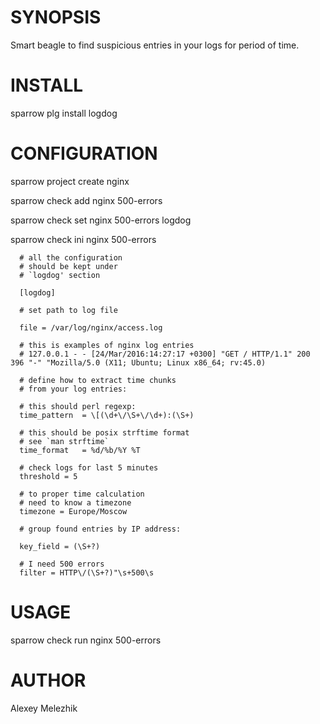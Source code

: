 # SYNOPSIS

Smart beagle to find suspicious entries in your logs for period of time.

# INSTALL

   sparrow plg install logdog

# CONFIGURATION

   sparrow project create nginx

   sparrow check add nginx 500-errors

   sparrow check set nginx 500-errors logdog 

   sparrow check ini nginx 500-errors 

      # all the configuration
      # should be kept under
      # `logdog' section

      [logdog]

      # set path to log file
        
      file = /var/log/nginx/access.log
      
      # this is examples of nginx log entries
      # 127.0.0.1 - - [24/Mar/2016:14:27:17 +0300] "GET / HTTP/1.1" 200 396 "-" "Mozilla/5.0 (X11; Ubuntu; Linux x86_64; rv:45.0)

      # define how to extract time chunks 
      # from your log entries:

      # this should perl regexp:
      time_pattern  = \[(\d+\/\S+\/\d+):(\S+)

      # this should be posix strftime format
      # see `man strftime`
      time_format   = %d/%b/%Y %T

      # check logs for last 5 minutes
      threshold = 5

      # to proper time calculation 
      # need to know a timezone
      timezone = Europe/Moscow

      # group found entries by IP address:

      key_field = (\S+?)

      # I need 500 errors
      filter = HTTP\/(\S+?)"\s+500\s
    

# USAGE

   sparrow check run nginx 500-errors 

# AUTHOR

Alexey Melezhik
